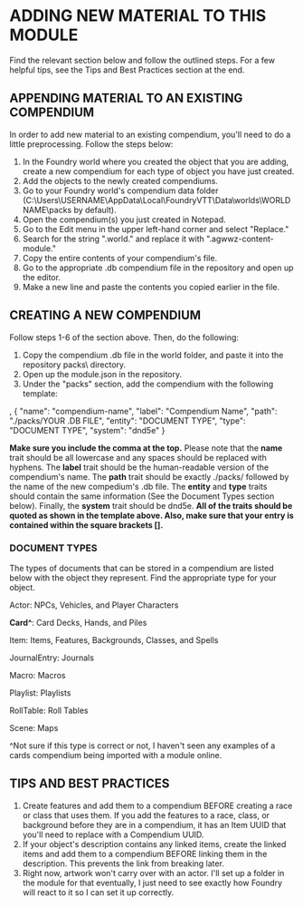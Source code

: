 # ADDING NEW MATERIAL TO THIS MODULE
Find the relevant section below and follow the outlined steps. For a few helpful tips, see the Tips and Best Practices section at the end.

## APPENDING MATERIAL TO AN EXISTING COMPENDIUM
In order to add new material to an existing compendium, you'll need to do a little preprocessing. Follow the steps below:

1. In the Foundry world where you created the object that you are adding, create a new compendium for each type of object you have just created.
2. Add the objects to the newly created compendiums.
3. Go to your Foundry world's compendium data folder (C:\Users\USERNAME\AppData\Local\FoundryVTT\Data\worlds\WORLDNAME\packs by default).
4. Open the compendium(s) you just created in Notepad.
5. Go to the Edit menu in the upper left-hand corner and select "Replace."
6. Search for the string ".world." and replace it with ".agwwz-content-module."
7. Copy the entire contents of your compendium's file.
8. Go to the appropriate .db compendium file in the repository and open up the editor.
9. Make a new line and paste the contents you copied earlier in the file.

## CREATING A NEW COMPENDIUM
Follow steps 1-6 of the section above. Then, do the following:

1. Copy the compendium .db file in the world folder, and paste it into the repository packs\ directory.
2. Open up the module.json in the repository.
3. Under the "packs" section, add the compendium with the following template: 

  ,
  {
    "name": "compendium-name",
    "label": "Compendium Name", 
    "path": "./packs/YOUR .DB FILE",
    "entity": "DOCUMENT TYPE",
    "type": "DOCUMENT TYPE",
    "system": "dnd5e" 
  }

**Make sure you include the comma at the top.** Please note that the **name** trait should be all lowercase and any spaces should be replaced with hyphens. 
The **label** trait should be the human-readable version of the compendium's name. The **path** trait should be exactly ./packs/ followed by the name of the new
compedium's .db file. The **entity** and **type** traits should contain the same information (See the Document Types section below). Finally, the **system** trait
should be dnd5e. **All of the traits should be quoted as shown in the template above. Also, make sure that your entry is contained within the square brackets [].**

### DOCUMENT TYPES
The types of documents that can be stored in a compendium are listed below with the object they represent. Find the appropriate type for your object.

Actor: NPCs, Vehicles, and Player Characters

**Card^**: Card Decks, Hands, and Piles

Item: Items, Features, Backgrounds, Classes, and Spells

JournalEntry: Journals

Macro: Macros

Playlist: Playlists

RollTable: Roll Tables

Scene: Maps

^Not sure if this type is correct or not, I haven't seen any examples of a cards compendium being imported with a module online.

## TIPS AND BEST PRACTICES
1. Create features and add them to a compendium BEFORE creating a race or class that uses them. If you add the features to a race, class, or background before they
are in a compendium, it has an Item UUID that you'll need to replace with a Compendium UUID.
2. If your object's description contains any linked items, create the linked items and add them to a compendium BEFORE linking them in the description.
This prevents the link from breaking later.
3. Right now, artwork won't carry over with an actor. I'll set up a folder in the module for that eventually, I just need to see exactly how Foundry will react to it
so I can set it up correctly.
